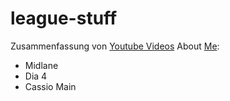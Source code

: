 # league-stuff
Zusammenfassung von [Youtube Videos](https://youtube.com/playlist?list=PL_S6GTml7fqRn0bQWHoQuILGr21ZK1n8P)
About [Me](https://u.gg/lol/profile/euw1/snake%20diff%20xd/overview):
 - Midlane
 - Dia 4
 - Cassio Main